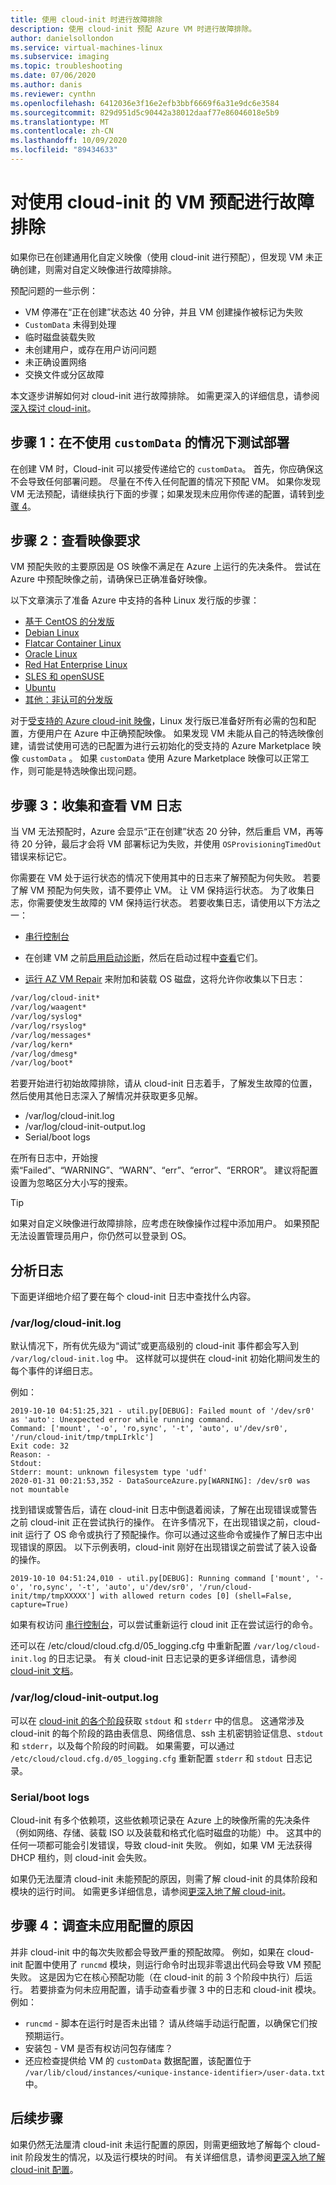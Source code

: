 ```yaml
---
title: 使用 cloud-init 时进行故障排除
description: 使用 cloud-init 预配 Azure VM 时进行故障排除。
author: danielsollondon
ms.service: virtual-machines-linux
ms.subservice: imaging
ms.topic: troubleshooting
ms.date: 07/06/2020
ms.author: danis
ms.reviewer: cynthn
ms.openlocfilehash: 6412036e3f16e2efb3bbf6669f6a31e9dc6e3584
ms.sourcegitcommit: 829d951d5c90442a38012daaf77e86046018e5b9
ms.translationtype: MT
ms.contentlocale: zh-CN
ms.lasthandoff: 10/09/2020
ms.locfileid: "89434633"
---
```

# <a name="troubleshooting-vm-provisioning-with-cloud-init"></a>对使用 cloud-init 的 VM 预配进行故障排除

如果你已在创建通用化自定义映像（使用 cloud-init 进行预配），但发现 VM 未正确创建，则需对自定义映像进行故障排除。

预配问题的一些示例：
- VM 停滞在“正在创建”状态达 40 分钟，并且 VM 创建操作被标记为失败
- `CustomData` 未得到处理
- 临时磁盘装载失败
- 未创建用户，或存在用户访问问题
- 未正确设置网络
- 交换文件或分区故障

本文逐步讲解如何对 cloud-init 进行故障排除。 如需更深入的详细信息，请参阅[深入探讨 cloud-init](./cloud-init-deep-dive.md)。

## <a name="step-1-test-the-deployment-without-customdata"></a>步骤 1：在不使用 `customData` 的情况下测试部署

在创建 VM 时，Cloud-init 可以接受传递给它的 `customData`。 首先，你应确保这不会导致任何部署问题。 尽量在不传入任何配置的情况下预配 VM。 如果你发现 VM 无法预配，请继续执行下面的步骤；如果发现未应用你传递的配置，请转到[步骤 4]()。 

## <a name="step-2-review-image-requirements"></a>步骤 2：查看映像要求
VM 预配失败的主要原因是 OS 映像不满足在 Azure 上运行的先决条件。 尝试在 Azure 中预配映像之前，请确保已正确准备好映像。 


以下文章演示了准备 Azure 中支持的各种 Linux 发行版的步骤：

- [基于 CentOS 的分发版](create-upload-centos.md)
- [Debian Linux](debian-create-upload-vhd.md)
- [Flatcar Container Linux](flatcar-create-upload-vhd.md)
- [Oracle Linux](oracle-create-upload-vhd.md)
- [Red Hat Enterprise Linux](redhat-create-upload-vhd.md)
- [SLES 和 openSUSE](suse-create-upload-vhd.md)
- [Ubuntu](create-upload-ubuntu.md)
- [其他：非认可的分发版](create-upload-generic.md)

对于[受支持的 Azure cloud-init 映像](./using-cloud-init.md)，Linux 发行版已准备好所有必需的包和配置，方便用户在 Azure 中正确预配映像。 如果发现 VM 未能从自己的特选映像创建，请尝试使用可选的已配置为进行云初始化的受支持的 Azure Marketplace 映像 `customData` 。 如果 `customData` 使用 Azure Marketplace 映像可以正常工作，则可能是特选映像出现问题。

## <a name="step-3-collect--review-vm-logs"></a>步骤 3：收集和查看 VM 日志

当 VM 无法预配时，Azure 会显示“正在创建”状态 20 分钟，然后重启 VM，再等待 20 分钟，最后才会将 VM 部署标记为失败，并使用 `OSProvisioningTimedOut` 错误来标记它。

你需要在 VM 处于运行状态的情况下使用其中的日志来了解预配为何失败。  若要了解 VM 预配为何失败，请不要停止 VM。 让 VM 保持运行状态。 为了收集日志，你需要使发生故障的 VM 保持运行状态。 若要收集日志，请使用以下方法之一：

- [串行控制台](../troubleshooting/serial-console-grub-single-user-mode.md)

- 在创建 VM 之前[启用启动诊断](./tutorial-monitor.md#enable-boot-diagnostics)，然后在启动过程中[查看](./tutorial-monitor.md#view-boot-diagnostics)它们。

- [运行 AZ VM Repair](../troubleshooting/repair-linux-vm-using-azure-virtual-machine-repair-commands.md) 来附加和装载 OS 磁盘，这将允许你收集以下日志：
```bash
/var/log/cloud-init*
/var/log/waagent*
/var/log/syslog*
/var/log/rsyslog*
/var/log/messages*
/var/log/kern*
/var/log/dmesg*
/var/log/boot*
```
若要开始进行初始故障排除，请从 cloud-init 日志着手，了解发生故障的位置，然后使用其他日志深入了解情况并获取更多见解。 
* /var/log/cloud-init.log
* /var/log/cloud-init-output.log
* Serial/boot logs

在所有日志中，开始搜索“Failed”、“WARNING”、“WARN”、“err”、“error”、“ERROR”。 建议将配置设置为忽略区分大小写的搜索。 

> [!TIP]
> 如果对自定义映像进行故障排除，应考虑在映像操作过程中添加用户。 如果预配无法设置管理员用户，你仍然可以登录到 OS。

## <a name="analyzing-the-logs"></a>分析日志

下面更详细地介绍了要在每个 cloud-init 日志中查找什么内容。

### <a name="varlogcloud-initlog"></a>/var/log/cloud-init.log

默认情况下，所有优先级为“调试”或更高级别的 cloud-init 事件都会写入到 `/var/log/cloud-init.log` 中。 这样就可以提供在 cloud-init 初始化期间发生的每个事件的详细日志。 

例如：

```console
2019-10-10 04:51:25,321 - util.py[DEBUG]: Failed mount of '/dev/sr0' as 'auto': Unexpected error while running command.
Command: ['mount', '-o', 'ro,sync', '-t', 'auto', u'/dev/sr0', '/run/cloud-init/tmp/tmpLIrklc']
Exit code: 32
Reason: -
Stdout:
Stderr: mount: unknown filesystem type 'udf'
2020-01-31 00:21:53,352 - DataSourceAzure.py[WARNING]: /dev/sr0 was not mountable
```


找到错误或警告后，请在 cloud-init 日志中倒退着阅读，了解在出现错误或警告之前 cloud-init 正在尝试执行的操作。 在许多情况下，在出现错误之前，cloud-init 运行了 OS 命令或执行了预配操作。你可以通过这些命令或操作了解日志中出现错误的原因。 以下示例表明，cloud-init 刚好在出现错误之前尝试了装入设备的操作。

```output
2019-10-10 04:51:24,010 - util.py[DEBUG]: Running command ['mount', '-o', 'ro,sync', '-t', 'auto', u'/dev/sr0', '/run/cloud-init/tmp/tmpXXXXX'] with allowed return codes [0] (shell=False, capture=True)
```

如果有权访问 [串行控制台](../troubleshooting/serial-console-grub-single-user-mode.md)，可以尝试重新运行 cloud init 正在尝试运行的命令。

还可以在 /etc/cloud/cloud.cfg.d/05_logging.cfg 中重新配置 `/var/log/cloud-init.log` 的日志记录。 有关 cloud-init 日志记录的更多详细信息，请参阅 [cloud-init 文档](https://cloudinit.readthedocs.io/en/latest/topics/logging.html)。 

### <a name="varlogcloud-init-outputlog"></a>/var/log/cloud-init-output.log

可以在 [cloud-init 的各个阶段](cloud-init-deep-dive.md)获取 `stdout` 和 `stderr` 中的信息。 这通常涉及 cloud-init 的每个阶段的路由表信息、网络信息、ssh 主机密钥验证信息、`stdout` 和 `stderr`，以及每个阶段的时间戳。 如果需要，可以通过 `/etc/cloud/cloud.cfg.d/05_logging.cfg` 重新配置 `stderr` 和 `stdout` 日志记录。

### <a name="serialboot-logs"></a>Serial/boot logs 

Cloud-init 有多个依赖项，这些依赖项记录在 Azure 上的映像所需的先决条件（例如网络、存储、装载 ISO 以及装载和格式化临时磁盘的功能）中。 这其中的任何一项都可能会引发错误，导致 cloud-init 失败。 例如，如果 VM 无法获得 DHCP 租约，则 cloud-init 会失败。

如果仍无法厘清 cloud-init 未能预配的原因，则需了解 cloud-init 的具体阶段和模块的运行时间。 如需更多详细信息，请参阅[更深入地了解 cloud-init](cloud-init-deep-dive.md)。


## <a name="step-4-investigate-why-the-configuration-isnt-being-applied"></a>步骤 4：调查未应用配置的原因
并非 cloud-init 中的每次失败都会导致严重的预配故障。 例如，如果在 cloud-init 配置中使用了 `runcmd` 模块，则运行命令时出现非零退出代码会导致 VM 预配失败。 这是因为它在核心预配功能（在 cloud-init 的前 3 个阶段中执行）后运行。 若要排查为何未应用配置，请手动查看步骤 3 中的日志和 cloud-init 模块。 例如：

- `runcmd` - 脚本在运行时是否未出错？ 请从终端手动运行配置，以确保它们按预期运行。
- 安装包 - VM 是否有权访问包存储库？
- 还应检查提供给 VM 的 `customData` 数据配置，该配置位于 `/var/lib/cloud/instances/<unique-instance-identifier>/user-data.txt` 中。


## <a name="next-steps"></a>后续步骤

如果仍然无法厘清 cloud-init 未运行配置的原因，则需更细致地了解每个 cloud-init 阶段发生的情况，以及运行模块的时间。 有关详细信息，请参阅[更深入地了解 cloud-init 配置](./cloud-init-deep-dive.md)。 
